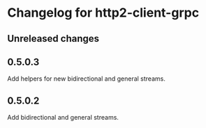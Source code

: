 # Changelog for http2-client-grpc

## Unreleased changes

## 0.5.0.3

Add helpers for new bidirectional and general streams.

## 0.5.0.2

Add bidirectional and general streams.
